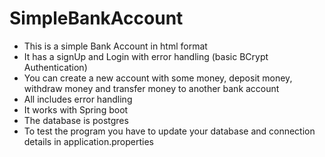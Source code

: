 # SimpleBankAccount

- This is a simple Bank Account in html format
- It has a signUp and Login with error handling (basic BCrypt Authentication)
- You can create a new account with some money, deposit money, withdraw money and transfer money to another bank account
- All includes error handling
- It works with Spring boot
- The database is postgres
- To test the program you have to update your database and connection details in application.properties
